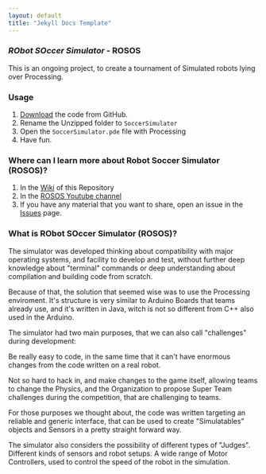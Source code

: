 ```yaml
---
layout: default
title: "Jekyll Docs Template"
---
```


### *RObot SOccer Simulator* - ROSOS
This is an ongoing project, to create a tournament of Simulated robots lying over Processing.

### Usage
1. [Download](https://github.com/ivanseidel/Robot-Soccer-Simulator/archive/master.zip) the code from GitHub.
2. Rename the Unzipped folder to `SoccerSimulator`
3. Open the `SoccerSimulator.pde` file with Processing
4. Have fun.

### Where can I learn more about Robot Soccer Simulator (ROSOS)?
1. In the [Wiki](https://github.com/ivanseidel/Robot-Soccer-Simulator/wiki) of this Repository
2. In the [ROSOS Youtube channel](https://www.youtube.com/channel/UCZekRTPIwhe56lbicQpO-vg)
3. If you have any material that you want to share, open an issue in the [Issues](https://github.com/ivanseidel/Robot-Soccer-Simulator/issues) page.

### What is RObot SOccer Simulator (ROSOS)?

The simulator was developed thinking about compatibility with major operating systems, and facility to develop and test, without further deep knowledge about "terminal" commands or deep understanding about compilation and building code from scratch.

Because of that, the solution that seemed wise was to use the Processing enviroment. It's structure is very similar to Arduino Boards that teams already use, and it's written in Java, witch is not so different from C++ also used in the Arduino.

The simulator had two main purposes, that we can also call "challenges" during development:

Be really easy to code, in the same time that it can't have enormous changes from the code written on a real robot.

Not so hard to hack in, and make changes to the game itself, allowing teams to change the Physics, and the Organization to propose Super Team challenges during the competition, that are challenging to teams.

For those purposes we thought about, the code was written targeting an reliable and generic interface, that can be used to create "Simulatables" objects and Sensors in a pretty straight forward way.

The simulator also considers the possibility of different types of "Judges". Different kinds of sensors and robot setups. A wide range of Motor Controllers, used to control the speed of the robot in the simulation.